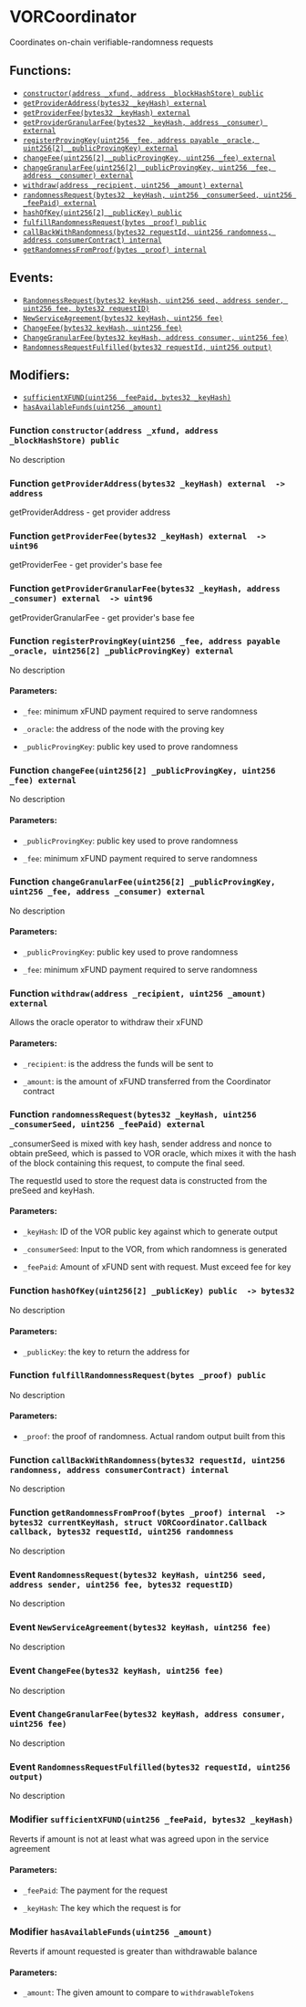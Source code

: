 # VORCoordinator

Coordinates on-chain verifiable-randomness requests

## Functions:
- [`constructor(address _xfund, address _blockHashStore) public`](#VORCoordinator-constructor-address-address-)
- [`getProviderAddress(bytes32 _keyHash) external`](#VORCoordinator-getProviderAddress-bytes32-)
- [`getProviderFee(bytes32 _keyHash) external`](#VORCoordinator-getProviderFee-bytes32-)
- [`getProviderGranularFee(bytes32 _keyHash, address _consumer) external`](#VORCoordinator-getProviderGranularFee-bytes32-address-)
- [`registerProvingKey(uint256 _fee, address payable _oracle, uint256[2] _publicProvingKey) external`](#VORCoordinator-registerProvingKey-uint256-address-payable-uint256-2--)
- [`changeFee(uint256[2] _publicProvingKey, uint256 _fee) external`](#VORCoordinator-changeFee-uint256-2--uint256-)
- [`changeGranularFee(uint256[2] _publicProvingKey, uint256 _fee, address _consumer) external`](#VORCoordinator-changeGranularFee-uint256-2--uint256-address-)
- [`withdraw(address _recipient, uint256 _amount) external`](#VORCoordinator-withdraw-address-uint256-)
- [`randomnessRequest(bytes32 _keyHash, uint256 _consumerSeed, uint256 _feePaid) external`](#VORCoordinator-randomnessRequest-bytes32-uint256-uint256-)
- [`hashOfKey(uint256[2] _publicKey) public`](#VORCoordinator-hashOfKey-uint256-2--)
- [`fulfillRandomnessRequest(bytes _proof) public`](#VORCoordinator-fulfillRandomnessRequest-bytes-)
- [`callBackWithRandomness(bytes32 requestId, uint256 randomness, address consumerContract) internal`](#VORCoordinator-callBackWithRandomness-bytes32-uint256-address-)
- [`getRandomnessFromProof(bytes _proof) internal`](#VORCoordinator-getRandomnessFromProof-bytes-)

## Events:
- [`RandomnessRequest(bytes32 keyHash, uint256 seed, address sender, uint256 fee, bytes32 requestID)`](#VORCoordinator-RandomnessRequest-bytes32-uint256-address-uint256-bytes32-)
- [`NewServiceAgreement(bytes32 keyHash, uint256 fee)`](#VORCoordinator-NewServiceAgreement-bytes32-uint256-)
- [`ChangeFee(bytes32 keyHash, uint256 fee)`](#VORCoordinator-ChangeFee-bytes32-uint256-)
- [`ChangeGranularFee(bytes32 keyHash, address consumer, uint256 fee)`](#VORCoordinator-ChangeGranularFee-bytes32-address-uint256-)
- [`RandomnessRequestFulfilled(bytes32 requestId, uint256 output)`](#VORCoordinator-RandomnessRequestFulfilled-bytes32-uint256-)

## Modifiers:
- [`sufficientXFUND(uint256 _feePaid, bytes32 _keyHash)`](#VORCoordinator-sufficientXFUND-uint256-bytes32-)
- [`hasAvailableFunds(uint256 _amount)`](#VORCoordinator-hasAvailableFunds-uint256-)

<a name="VORCoordinator-constructor-address-address-"></a>
### Function `constructor(address _xfund, address _blockHashStore) public `
No description
<a name="VORCoordinator-getProviderAddress-bytes32-"></a>
### Function `getProviderAddress(bytes32 _keyHash) external  -> address`
getProviderAddress - get provider address

<a name="VORCoordinator-getProviderFee-bytes32-"></a>
### Function `getProviderFee(bytes32 _keyHash) external  -> uint96`
getProviderFee - get provider's base fee

<a name="VORCoordinator-getProviderGranularFee-bytes32-address-"></a>
### Function `getProviderGranularFee(bytes32 _keyHash, address _consumer) external  -> uint96`
getProviderGranularFee - get provider's base fee

<a name="VORCoordinator-registerProvingKey-uint256-address-payable-uint256-2--"></a>
### Function `registerProvingKey(uint256 _fee, address payable _oracle, uint256[2] _publicProvingKey) external `
No description
#### Parameters:
- `_fee`: minimum xFUND payment required to serve randomness

- `_oracle`: the address of the node with the proving key

- `_publicProvingKey`: public key used to prove randomness
<a name="VORCoordinator-changeFee-uint256-2--uint256-"></a>
### Function `changeFee(uint256[2] _publicProvingKey, uint256 _fee) external `
No description
#### Parameters:
- `_publicProvingKey`: public key used to prove randomness

- `_fee`: minimum xFUND payment required to serve randomness
<a name="VORCoordinator-changeGranularFee-uint256-2--uint256-address-"></a>
### Function `changeGranularFee(uint256[2] _publicProvingKey, uint256 _fee, address _consumer) external `
No description
#### Parameters:
- `_publicProvingKey`: public key used to prove randomness

- `_fee`: minimum xFUND payment required to serve randomness
<a name="VORCoordinator-withdraw-address-uint256-"></a>
### Function `withdraw(address _recipient, uint256 _amount) external `
Allows the oracle operator to withdraw their xFUND

#### Parameters:
- `_recipient`: is the address the funds will be sent to

- `_amount`: is the amount of xFUND transferred from the Coordinator contract
<a name="VORCoordinator-randomnessRequest-bytes32-uint256-uint256-"></a>
### Function `randomnessRequest(bytes32 _keyHash, uint256 _consumerSeed, uint256 _feePaid) external `
_consumerSeed is mixed with key hash, sender address and nonce to
obtain preSeed, which is passed to VOR oracle, which mixes it with the
hash of the block containing this request, to compute the final seed.

The requestId used to store the request data is constructed from the
preSeed and keyHash.
#### Parameters:
- `_keyHash`: ID of the VOR public key against which to generate output

- `_consumerSeed`: Input to the VOR, from which randomness is generated

- `_feePaid`: Amount of xFUND sent with request. Must exceed fee for key


<a name="VORCoordinator-hashOfKey-uint256-2--"></a>
### Function `hashOfKey(uint256[2] _publicKey) public  -> bytes32`
No description
#### Parameters:
- `_publicKey`: the key to return the address for
<a name="VORCoordinator-fulfillRandomnessRequest-bytes-"></a>
### Function `fulfillRandomnessRequest(bytes _proof) public `
No description
#### Parameters:
- `_proof`: the proof of randomness. Actual random output built from this
<a name="VORCoordinator-callBackWithRandomness-bytes32-uint256-address-"></a>
### Function `callBackWithRandomness(bytes32 requestId, uint256 randomness, address consumerContract) internal `
No description
<a name="VORCoordinator-getRandomnessFromProof-bytes-"></a>
### Function `getRandomnessFromProof(bytes _proof) internal  -> bytes32 currentKeyHash, struct VORCoordinator.Callback callback, bytes32 requestId, uint256 randomness`
No description

<a name="VORCoordinator-RandomnessRequest-bytes32-uint256-address-uint256-bytes32-"></a>
### Event `RandomnessRequest(bytes32 keyHash, uint256 seed, address sender, uint256 fee, bytes32 requestID)`
No description
<a name="VORCoordinator-NewServiceAgreement-bytes32-uint256-"></a>
### Event `NewServiceAgreement(bytes32 keyHash, uint256 fee)`
No description
<a name="VORCoordinator-ChangeFee-bytes32-uint256-"></a>
### Event `ChangeFee(bytes32 keyHash, uint256 fee)`
No description
<a name="VORCoordinator-ChangeGranularFee-bytes32-address-uint256-"></a>
### Event `ChangeGranularFee(bytes32 keyHash, address consumer, uint256 fee)`
No description
<a name="VORCoordinator-RandomnessRequestFulfilled-bytes32-uint256-"></a>
### Event `RandomnessRequestFulfilled(bytes32 requestId, uint256 output)`
No description

<a name="VORCoordinator-sufficientXFUND-uint256-bytes32-"></a>
### Modifier `sufficientXFUND(uint256 _feePaid, bytes32 _keyHash)`
Reverts if amount is not at least what was agreed upon in the service agreement

#### Parameters:
- `_feePaid`: The payment for the request

- `_keyHash`: The key which the request is for
<a name="VORCoordinator-hasAvailableFunds-uint256-"></a>
### Modifier `hasAvailableFunds(uint256 _amount)`
Reverts if amount requested is greater than withdrawable balance

#### Parameters:
- `_amount`: The given amount to compare to `withdrawableTokens`

